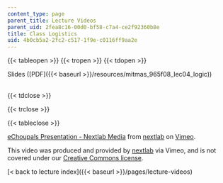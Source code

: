 ```yaml
---
content_type: page
parent_title: Lecture Videos
parent_uid: 2fea8c16-00d0-bf58-c7a4-ce2f92360b8e
title: Class Logistics
uid: 4b0cb5a2-2fc2-c517-1f9e-c0116ff9aa2e
---
```


{{< tableopen >}}
{{< tropen >}}
{{< tdopen >}}


Slides ([PDF]({{< baseurl >}}/resources/mitmas_965f08_lec04_logic))  
 


{{< tdclose >}}

{{< trclose >}}

{{< tableclose >}}

[eChoupals Presentation - Nextlab Media](https://vimeo.com/5337795) from [nextlab](https://vimeo.com/5337795) on [Vimeo](https://vimeo.com).

This video was produced and provided by [nextlab](http://vimeo.com/nextlab) via Vimeo, and is not covered under our [Creative Commons license](/terms/#cc).

[\< back to lecture index]({{< baseurl >}}/pages/lecture-videos)
